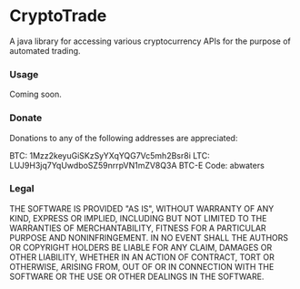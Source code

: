CryptoTrade
===========

A java library for accessing various cryptocurrency APIs for the purpose of automated trading.  

### Usage

Coming soon.

### Donate

Donations to any of the following addresses are appreciated:

BTC:  1Mzz2keyuGiSKzSyYXqYQG7Vc5mh2Bsr8i
LTC:  LUJ9H3jq7YqUwdboSZ59nrrpVN1mZV8Q3A
BTC-E Code: abwaters

### Legal

THE SOFTWARE IS PROVIDED "AS IS", WITHOUT WARRANTY OF ANY KIND, EXPRESS OR IMPLIED, INCLUDING BUT NOT LIMITED TO THE WARRANTIES OF MERCHANTABILITY, FITNESS FOR A 
PARTICULAR PURPOSE AND NONINFRINGEMENT. IN NO EVENT SHALL THE AUTHORS OR COPYRIGHT HOLDERS BE LIABLE FOR ANY CLAIM, DAMAGES OR OTHER LIABILITY, 
WHETHER IN AN ACTION OF CONTRACT, TORT OR OTHERWISE, ARISING FROM, OUT OF OR IN CONNECTION WITH THE SOFTWARE OR THE USE OR OTHER DEALINGS IN THE SOFTWARE.